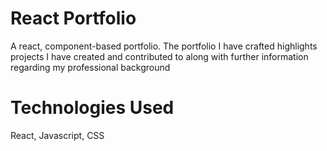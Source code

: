 # React Portfolio
A react, component-based portfolio. The portfolio I have crafted highlights projects I have created and contributed to along with further information regarding my professional background

# Technologies Used
React, Javascript, CSS
